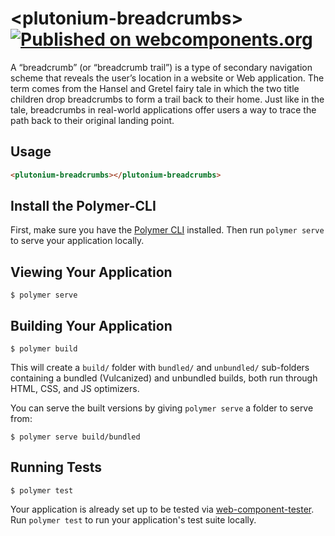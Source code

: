 # \<plutonium-breadcrumbs\> [![Published on webcomponents.org](https://img.shields.io/badge/webcomponents.org-published-blue.svg)](https://www.webcomponents.org/element/lordoftheflies/plutonium-breadcrumbs)


A “breadcrumb” (or “breadcrumb trail”) is a type of secondary navigation scheme that reveals the user’s location in a website or Web application. The term comes from the Hansel and Gretel fairy tale in which the two title children drop breadcrumbs to form a trail back to their home. Just like in the tale, breadcrumbs in real-world applications offer users a way to trace the path back to their original landing point.

## Usage

<!--
```
    <plutonium-breadcrumbs id="bc" crumbs='[{ "href": "http://google.com", "label": "Google" }, {"href": "http://google.com", "label": "Google"}, {"href": "http://google.com", "label": "Google"}]'>
    
 <template>
    <link rel="import" href="plutonium-breadcrumbs.html">
    <next-code-block></next-code-block>
  </template>
     
    </plutonium-breadcrumbs>
```
-->
```html
<plutonium-breadcrumbs></plutonium-breadcrumbs>
```

## Install the Polymer-CLI

First, make sure you have the [Polymer CLI](https://www.npmjs.com/package/polymer-cli) installed. Then run `polymer serve` to serve your application locally.

## Viewing Your Application

```
$ polymer serve
```

## Building Your Application

```
$ polymer build
```

This will create a `build/` folder with `bundled/` and `unbundled/` sub-folders
containing a bundled (Vulcanized) and unbundled builds, both run through HTML,
CSS, and JS optimizers.

You can serve the built versions by giving `polymer serve` a folder to serve
from:

```
$ polymer serve build/bundled
```

## Running Tests

```
$ polymer test
```

Your application is already set up to be tested via [web-component-tester](https://github.com/Polymer/web-component-tester). Run `polymer test` to run your application's test suite locally.
